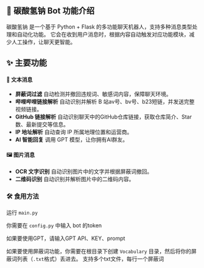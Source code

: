 ## 📌 碳酸氢钠 Bot 功能介绍

碳酸氢钠 是一个基于 Python + Flask 的多功能聊天机器人，支持多种消息类型处理和自动化功能。
它会在收到用户消息时，根据内容自动触发对应功能模块，减少人工操作，让聊天更智能。

## ✨ 主要功能

#### 💬 文本消息

* **屏蔽词过滤**
  自动检测并撤回违规词、敏感词内容，保障聊天环境。
* **哔哩哔哩链接解析**
  自动识别并解析 B 站av号、bv号、b23短链，并发送完整视频链接。
* **GitHub 链接解析**
  自动识别聊天中的GitHub仓库链接，获取仓库简介、Star 数、最新提交等信息。
* **IP 地址解析**
  自动查询 IP 所属地理位置和运营商。
* **AI 智能回复**
  调用 GPT 模型，让你拥有AI群友。

#### 🖼 图片消息

* **OCR 文字识别**
  自动识别图片中的文字并根据屏蔽词撤回。
* **二维码识别**
  自动识别并解析图片中的二维码内容。

### 🛠 食用方法
运行 `main.py`

你需要在 `config.py` 中输入 bot 的token

如果要使用GPT，请输入GPT API、KEY、prompt

如果要使用屏蔽词功能，你需要在根目录下创建 `Vocabulary` 目录，然后将你的屏蔽词列表（`.txt`格式）丢进去。
支持多个txt文件，每行一个屏蔽词
